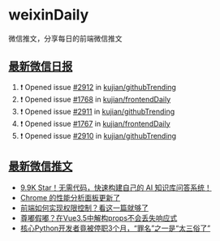 # weixinDaily
微信推文，分享每日的前端微信推文

## [最新微信日报](https://github.com/kujian/weixinDaily/issues)

<!--START_SECTION:activity-->
1. ❗ Opened issue [#2912](https://github.com/kujian/githubTrending/issues/2912) in [kujian/githubTrending](https://github.com/kujian/githubTrending)
2. ❗ Opened issue [#1768](https://github.com/kujian/frontendDaily/issues/1768) in [kujian/frontendDaily](https://github.com/kujian/frontendDaily)
3. ❗ Opened issue [#2911](https://github.com/kujian/githubTrending/issues/2911) in [kujian/githubTrending](https://github.com/kujian/githubTrending)
4. ❗ Opened issue [#1767](https://github.com/kujian/frontendDaily/issues/1767) in [kujian/frontendDaily](https://github.com/kujian/frontendDaily)
5. ❗ Opened issue [#2910](https://github.com/kujian/githubTrending/issues/2910) in [kujian/githubTrending](https://github.com/kujian/githubTrending)
<!--END_SECTION:activity-->


## [最新微信推文](https://weixin.qdkfweb.cn/)

<!-- BLOG-POST-LIST:START -->
- [​9.9K Star！无需代码，快速构建自己的 AI 知识库问答系统！](https://weixin.qdkfweb.cn/55441.html)
- [Chrome 的性能分析面板更新了](https://weixin.qdkfweb.cn/55416.html)
- [前端如何实现权限控制？看这一篇就够了](https://weixin.qdkfweb.cn/55390.html)
- [尊嘟假嘟？在Vue3.5中解构props不会丢失响应式](https://weixin.qdkfweb.cn/55387.html)
- [核心Python开发者竟被停职3个月，“罪名”之一是“太三俗了”](https://weixin.qdkfweb.cn/55438.html)
<!-- BLOG-POST-LIST:END -->